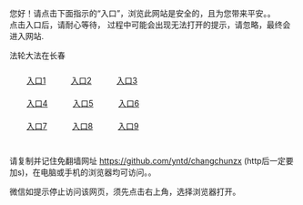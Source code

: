 您好！请点击下面指示的“入口”，浏览此网站是安全的，且为您带来平安。。 <br/>
点击入口后，请耐心等待， 过程中可能会出现无法打开的提示，请忽略，最终会进入网站. </br>

法轮大法在长春<br/>
<div style="padding:10px"><a style="margin:20px" target="_blank" href="https://d346pjnb6qcmjp.cloudfront.net/2Qpsp?wnrfbmae" id="ccLink1" rel="nofollow">入口1</a> <a target="_blank" style="margin:20px" href="https://d3jxg27qnqzbir.cloudfront.net/2Qpsp?gvjjo" id="ccLink2" rel="nofollow">入口2</a> <a style="margin:20px" target="_blank" href="https://d3uhp9143tg2ux.cloudfront.net/2Qpsp?hbwzliv" id="ccLink3" rel="nofollow">入口3</a></div>

<div style="padding:10px" ><a style="margin:20px" target="_blank" href="https://d346pjnb6qcmjp.cloudfront.net/2Qpsp?wnrfbmae" id="ccLink4" rel="nofollow">入口4</a> <a style="margin:20px" href="https://d3jxg27qnqzbir.cloudfront.net/2Qpsp?gvjjo" target="_blank" id="ccLink5" rel="nofollow">入口5</a> <a style="margin:20px" href="https://d3uhp9143tg2ux.cloudfront.net/2Qpsp?hbwzliv" target="_blank" id="ccLink6" rel="nofollow">入口6</a></div>

<div style="padding:10px"><a style="margin:20px" target="_blank" href="https://d346pjnb6qcmjp.cloudfront.net/2Qpsp?wnrfbmae" id="ccLink7" rel="nofollow">入口7</a> <a style="margin:20px" href="https://d3jxg27qnqzbir.cloudfront.net/2Qpsp?gvjjo" target="_blank" id="ccLink8" rel="nofollow">入口8</a> <a style="margin:20px" target="_blank" href="https://d3uhp9143tg2ux.cloudfront.net/2Qpsp?hbwzliv" id="ccLink9" rel="nofollow">入口9</a></div>

<br/>



请复制并记住免翻墙网址 https://github.com/yntd/changchunzx (http后一定要加s)，在电脑或手机的浏览器均可访问。。<br/>

微信如提示停止访问该网页，须先点击右上角，选择浏览器打开。
